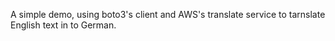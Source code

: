 A simple demo, using boto3's client and AWS's translate service to tarnslate English text in to German.


